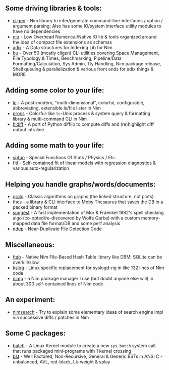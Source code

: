 Some driving libraries & tools:
-------------------------------
 - [cligen](https://github.com/c-blake/cligen) - Nim library to infer/generate
 command-line-interfaces / option / argument parsing; Also has some IO/system
 interface utility modules to have no dependencies
 - [nio](https://github.com/c-blake/nio) - Low Overhead Numerical/Native IO lib
 & tools organized around the idea of compact file extensions as schemas
 - [adix](https://github.com/c-blake/adix) - A Data structures for Indexing Lib
 for Nim
 - [bu](https://github.com/c-blake/bu) - Over 50 (mostly cligen) CLI utilities
 covering Space Management, File Typology & Times, Benchmarking, Pipeline/Data
 Formatting/Calculation, Sys Admin, Tty Handling, Nim package release, Shell
 queuing & parallelization & various front ends for adix things & MORE

Adding some color to your life:
-------------------------------
 - [lc](https://github.com/c-blake/lc) - A post-modern, "multi-dimensional",
 colorful, configurable, abbreviating, extensible ls/file lister in Nim
 - [procs](https://github.com/c-blake/procs) - Colorful-like `lc`-Unix process &
 system query & formatting library & multi-command CLI in Nim
 - [hldiff](https://github.com/c-blake/hldiff) - A port of Python difflib to
 compute diffs and (re)highlight diff output intraline

Adding some math to your life:
------------------------------
 - [spfun](https://github.com/c-blake/spfun) - Special Functions Of Stats /
 Physics / Etc.
 - [fitl](https://github.com/c-blake/fitl) - Self-contained fit of linear models
 with regression diagnostics & various auto-regularization

Helping you handle graphs/words/documents:
------------------------------------------
 - [gralg](https://github.com/c-blake/gralg) - Classic algorithms on graphs (the
 linked structure, not plots)
 - [thes](https://github.com/c-blake/thes) - a library & CLI interface to Moby
 Thesaurus that saves the DB in a packed binary format
 - [suggest](https://github.com/c-blake/suggest) - A fast implementation of Mor
 & Fraenkel 1982's spell checking algo (co-opted/re-discovered by Wolfe Garbe)
 with a custom memory-mapped data file format/DB and some perf analysis
 - [ndup](https://github.com/c-blake/ndup) - Near-Duplicate File Detection Code

Miscellaneous:
--------------
 - [ftab](https://github.com/c-blake/ftab) - Native Nim File-Based Hash Table
 library like DBM; SQLite can be overkill/slow
 - [kslog](https://github.com/c-blake/kslog) - Linux specific replacement for
 syslogd-ng in like 132 lines of Nim code
 - [nimp](https://github.com/c-blake/nimp) - a Nim package manager I use (but
 doubt anyone else will) in about 300 self-contained lines of Nim code

An experiment:
--------------
 - [nimsearch](https://github.com/c-blake/nimsearch) - Try to explain some
 elementary ideas of search engine impl via successive diffs / patches in Nim

Some C packages:
----------------
 - [batch](https://github.com/c-blake/batch) - A Linux Kernel module to create a
 new `sys_batch` system call that runs packaged mini-programs with 1 kernel
 crossing
 - [bst](https://github.com/c-blake/bst) - Well Factored, Non-Recursive, General
 & Generic BSTs in ANSI C - unbalanced, AVL, red-black, Lk-weight & splay
